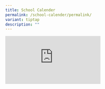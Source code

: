 ```yaml
---
title: School Calender
permalink: /school-calender/permalink/
variant: tiptap
description: ""
---
```

<div class="iframe-wrapper"><iframe allowfullscreen="true" frameborder="0" src="https://calendar.google.com/calendar/embed?src=egpspublic%40gmail.com&amp;ctz=Asia%2FSingapore"></iframe></div><p></p>